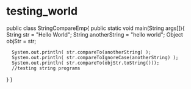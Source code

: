 # testing_world
public class StringCompareEmp{
   public static void main(String args[]){
      String str = "Hello World";
      String anotherString = "hello world";
      Object objStr = str;

      System.out.println( str.compareTo(anotherString) );
      System.out.println( str.compareToIgnoreCase(anotherString) );
      System.out.println( str.compareTo(objStr.toString()));
      //testing string programs
   }
}
